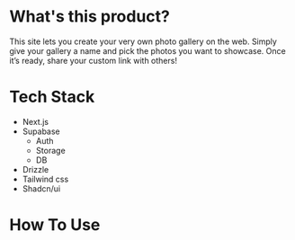 # What's this product?

This site lets you create your very own photo gallery on the web. Simply give your gallery a name and pick the photos you want to showcase. Once it’s ready, share your custom link with others!

# Tech Stack
- Next.js
- Supabase
  - Auth
  - Storage
  - DB
- Drizzle
- Tailwind css
- Shadcn/ui
# How To Use

